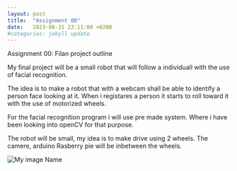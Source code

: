```yaml
---
layout: post
title:  "Assignment 00"
date:   2023-08-31 23:11:00 +0200
#categories: jekyll update
---
```


Assignment 00: Filan project outline

My final project will be a small robot that will follow a individuall with the use of facial recognition.

The idea is to make a robot that with a webcam shall be able to identify a person face looking at it. When i registares a person it starts to roll toward it with the use of motorized wheels. 

For the facial recognition program i will use pre made system. Where i have been looking into openCV for that purpose. 

The robot will be small, my idea is to make drive using 2 wheels. The camere, arduino Rasberry pie will be inbetween the wheels.

![My image Name](C:\Users\halld\ADA525Denne\prototype)
